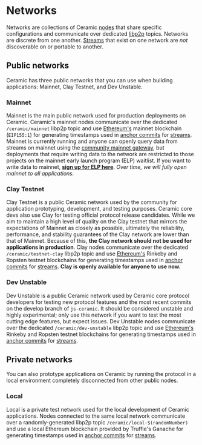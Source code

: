 # Networks

Networks are collections of Ceramic [nodes](../glossary#nodes) that share specific configurations and communicate over dedicated [libp2p](../glossary#libp2p) topics. Networks are discrete from one another. [Streams](../glossary#streams) that exist on one network are *not* discoverable on or portable to another. 


## Public networks

Ceramic has three public networks that you can use when building applications: Mainnet, Clay Testnet, and Dev Unstable.

### **Mainnet**
Mainnet is the main public network used for production deployments on Ceramic. Ceramic's mainnet nodes communicate over the dedicated `/ceramic/mainnet` libp2p topic and use [Ethereum's](../glossary#ethereum) mainnet blockchain (`EIP155:1`) for generating timestamps used in [anchor commits](../glossary#anchor-commit) for [streams](../glossary#streams). Mainnet is currently running and anyone can openly query data from streams on mainnet using the [community mainnet gateway](../tools/hosted-nodes/community-nodes.md#gateways), but deployments that require writing data to the network are restricted to those projects on the mainnet early launch program (ELP) waitlist. If you want to write data to mainnet, [**sign up for ELP here**](https://blog.ceramic.network/ceramic-mainnet-early-launch-program/). *Over time, we will fully open mainnet to all applications.*

### **Clay Testnet**
Clay Testnet is a public Ceramic network used by the community for application prototyping, development, and testing purposes. Ceramic core devs also use Clay for testing official protocol release candidates. While we aim to maintain a high level of quality on the Clay testnet that mirrors the expectations of Mainnet as closely as possible, ultimately the reliability, performance, and stability guarantees of the Clay network are lower than that of Mainnet. Because of this, **the Clay network should not be used for applications in production**.  Clay nodes communicate over the dedicated `/ceramic/testnet-clay` libp2p topic and use [Ethereum's](../glossary#ethereum) Rinkeby and Ropsten testnet blockchains for generating timestamps used in [anchor commits](../glossary#anchor-commit) for [streams](../glossary#streams). **Clay is openly available for anyone to use now.**

### **Dev Unstable**
Dev Unstable is a public Ceramic network used by Ceramic core protocol developers for testing new protocol features and the most recent commits on the develop branch of `js-ceramic`. It should be considered unstable and highly experimental; only use this network if you want to test the most cutting edge features, but expect issues. Dev Unstable nodes communicate over the dedicated `/ceramic/dev-unstable` libp2p topic and use [Ethereum's](../glossary#ethereum) Rinkeby and Ropsten testnet blockchains for generating timestamps used in [anchor commits](../glossary#anchor-commit) for [streams](../glossary#streams). 


## Private networks

You can also prototype applications on Ceramic by running the protocol in a local environment completely disconnected from other public nodes.

### **Local**

Local is a private test network used for the local development of Ceramic applications. Nodes connected to the same local network communicate over a randomly-generated libp2p topic `/ceramic/local-$(randomNumber)` and use a local Ethereum blockchain provided by Truffle's Ganache for generating timestamps used in [anchor commits](../glossary#anchor-commit) for [streams](../glossary#streams). 

</br>
</br>
</br>
